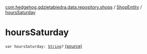 [com.hedgehog.gdzietabiedra.data.repository.shops](../index.md) / [ShopEntity](index.md) / [hoursSaturday](./hours-saturday.md)

# hoursSaturday

`var hoursSaturday: `[`String`](https://kotlinlang.org/api/latest/jvm/stdlib/kotlin/-string/index.html)`?` [(source)](https://github.com/asvid/GdzieTaBiedra/tree/master/app/src/main/java/com/hedgehog/gdzietabiedra/data/repository/shops/ShopEntity.kt#L30)